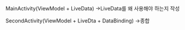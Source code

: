 MainActivity(ViewModel + LiveData)
->LiveData를 왜 사용해야 하는지 작성

SecondActivity(ViewModel + LiveDta + DataBinding)
->종합
